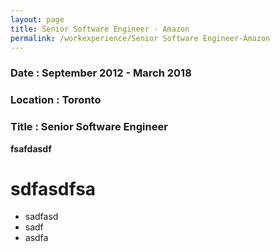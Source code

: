 ```yaml
---
layout: page
title: Senior Software Engineer - Amazon
permalink: /workexperience/Senior Software Engineer-Amazon
---
```

### Date : September 2012 - March 2018
### Location : Toronto
### Title : Senior Software Engineer

**fsafdasdf**

# sdfasdfsa
* sadfasd
* sadf
* asdfa


